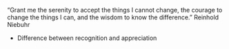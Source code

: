“Grant me the serenity to accept the things I cannot change, the courage to change the things I can, and the wisdom to know the difference.” Reinhold Niebuhr

- Difference between recognition and appreciation
